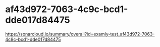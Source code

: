 # af43d972-7063-4c9c-bcd1-dde017d84475
https://sonarcloud.io/summary/overall?id=examly-test_af43d972-7063-4c9c-bcd1-dde017d84475

